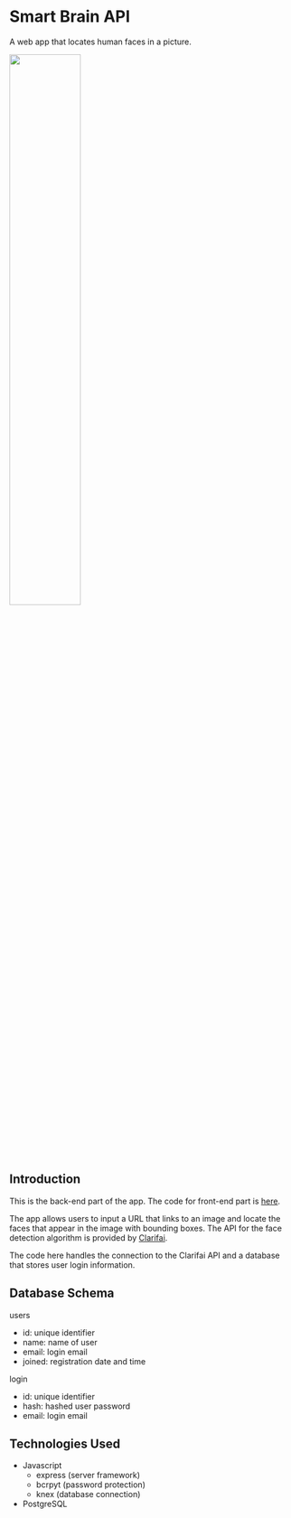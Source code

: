 # Smart Brain API

A web app that locates human faces in a picture.

<img src="screenshot.png" width="50%">

## Introduction

This is the back-end part of the app. The code for front-end part is [here](https://github.com/kingyiusuen/smart-brain-client). 

The app allows users to input a URL that links to an image and locate the faces that appear in the image with bounding boxes. The API for the face detection algorithm is provided by [Clarifai](https://www.clarifai.com/). 

The code here handles the connection to the Clarifai API and a database that stores user login information.

## Database Schema

users
- id: unique identifier
- name: name of user
- email: login email
- joined: registration date and time

login
- id: unique identifier
- hash: hashed user password
- email: login email

## Technologies Used

- Javascript
    - express (server framework)
    - bcrpyt (password protection)
    - knex (database connection)
- PostgreSQL
